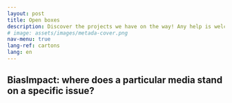 ```yaml
---
layout: post
title: Open boxes
description: Discover the projects we have on the way! Any help is welcome!
# image: assets/images/metada-cover.png
nav-menu: true
lang-ref: cartons
lang: en
---
```


## BiasImpact: where does a particular media stand on a specific issue?
